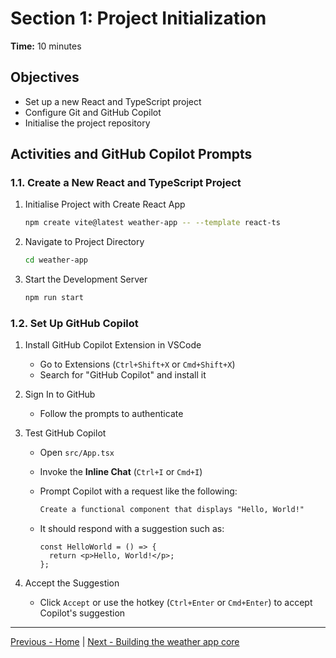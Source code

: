 # Section 1: Project Initialization

**Time:** 10 minutes

## Objectives

- Set up a new React and TypeScript project
- Configure Git and GitHub Copilot
- Initialise the project repository

## Activities and GitHub Copilot Prompts

### 1.1. Create a New React and TypeScript Project

1. Initialise Project with Create React App

   ```bash
   npm create vite@latest weather-app -- --template react-ts
   ```

2. Navigate to Project Directory

   ```bash
   cd weather-app
   ```

3. Start the Development Server

   ```bash
   npm run start
   ```

### 1.2. Set Up GitHub Copilot

1. Install GitHub Copilot Extension in VSCode

   - Go to Extensions (`Ctrl+Shift+X` or `Cmd+Shift+X`)
   - Search for "GitHub Copilot" and install it

2. Sign In to GitHub

   - Follow the prompts to authenticate

3. Test GitHub Copilot

   - Open `src/App.tsx`
   - Invoke the **Inline Chat** (`Ctrl+I` or `Cmd+I`)
   - Prompt Copilot with a request like the following:

     ```md
     Create a functional component that displays "Hello, World!"
     ```

   - It should respond with a suggestion such as:

     ```tsx
     const HelloWorld = () => {
       return <p>Hello, World!</p>;
     };
     ```

4. Accept the Suggestion
   - Click `Accept` or use the hotkey (`Ctrl+Enter` or `Cmd+Enter`) to accept Copilot's suggestion

---

[Previous - Home](./README.md) | [Next - Building the weather app core](./02-building-the-weather-app-core.md)
